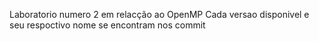 Laboratorio numero 2 em relacção ao OpenMP
Cada versao disponivel e seu respoctivo nome se encontram nos commit
